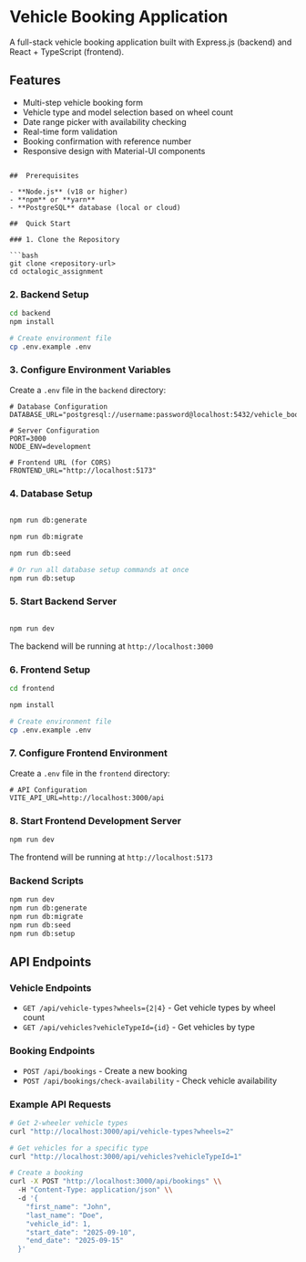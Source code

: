 # Vehicle Booking Application

A full-stack vehicle booking application built with Express.js (backend) and React + TypeScript (frontend).

##  Features

- Multi-step vehicle booking form
- Vehicle type and model selection based on wheel count
- Date range picker with availability checking
- Real-time form validation
- Booking confirmation with reference number
- Responsive design with Material-UI components


```

##  Prerequisites

- **Node.js** (v18 or higher)
- **npm** or **yarn**
- **PostgreSQL** database (local or cloud)

##  Quick Start

### 1. Clone the Repository

```bash
git clone <repository-url>
cd octalogic_assignment
```

### 2. Backend Setup

```bash
cd backend
npm install

# Create environment file
cp .env.example .env
```

### 3. Configure Environment Variables

Create a `.env` file in the `backend` directory:

```env
# Database Configuration
DATABASE_URL="postgresql://username:password@localhost:5432/vehicle_booking"

# Server Configuration
PORT=3000
NODE_ENV=development

# Frontend URL (for CORS)
FRONTEND_URL="http://localhost:5173"
```

### 4. Database Setup

```bash

npm run db:generate

npm run db:migrate

npm run db:seed

# Or run all database setup commands at once
npm run db:setup
```

### 5. Start Backend Server

```bash

npm run dev


```

The backend will be running at `http://localhost:3000`

### 6. Frontend Setup

```bash
cd frontend

npm install

# Create environment file
cp .env.example .env
```

### 7. Configure Frontend Environment

Create a `.env` file in the `frontend` directory:

```env
# API Configuration
VITE_API_URL=http://localhost:3000/api
```

### 8. Start Frontend Development Server

```bash
npm run dev
```

The frontend will be running at `http://localhost:5173`


### Backend Scripts

```bash
npm run dev          
npm run db:generate  
npm run db:migrate   
npm run db:seed    
npm run db:setup    
```



## API Endpoints

### Vehicle Endpoints
- `GET /api/vehicle-types?wheels={2|4}` - Get vehicle types by wheel count
- `GET /api/vehicles?vehicleTypeId={id}` - Get vehicles by type

### Booking Endpoints
- `POST /api/bookings` - Create a new booking
- `POST /api/bookings/check-availability` - Check vehicle availability

### Example API Requests

```bash
# Get 2-wheeler vehicle types
curl "http://localhost:3000/api/vehicle-types?wheels=2"

# Get vehicles for a specific type
curl "http://localhost:3000/api/vehicles?vehicleTypeId=1"

# Create a booking
curl -X POST "http://localhost:3000/api/bookings" \\
  -H "Content-Type: application/json" \\
  -d '{
    "first_name": "John",
    "last_name": "Doe",
    "vehicle_id": 1,
    "start_date": "2025-09-10",
    "end_date": "2025-09-15"
  }'
```

